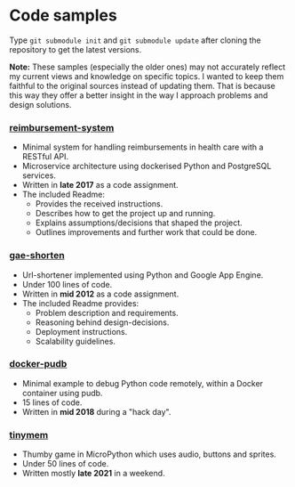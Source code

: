 # Code samples

Type `git submodule init` and `git submodule update` after cloning the repository to get the latest versions.

**Note:** These samples (especially the older ones) may not accurately reflect my current views and knowledge on specific topics. I wanted to keep them faithful to the original sources instead of updating them. That is because this way they offer a better insight in the way I approach problems and design solutions.

### [reimbursement-system](https://github.com/isaacbernat/cv/tree/master/samples/reimbursement-system)
- Minimal system for handling reimbursements in health care with a RESTful API.
- Microservice architecture using dockerised Python and PostgreSQL services.
- Written in **late 2017** as a code assignment.
- The included Readme:
    - Provides the received instructions.
    - Describes how to get the project up and running.
    - Explains assumptions/decisions that shaped the project.
    - Outlines improvements and further work that could be done.

### [gae-shorten](https://github.com/isaacbernat/gae-shorten)
- Url-shortener implemented using Python and Google App Engine.
- Under 100 lines of code.
- Written in **mid 2012** as a code assignment.
- The included Readme provides:
    - Problem description and requirements.
    - Reasoning behind design-decisions.
    - Deployment instructions.
    - Scalability guidelines.

### [docker-pudb](https://github.com/isaacbernat/docker-pudb)
- Minimal example to debug Python code remotely, within a Docker container using pudb.
- 15 lines of code.
- Written in **mid 2018** during a "hack day".

### [tinymem](https://github.com/isaacbernat/tinymem)
- Thumby game in MicroPython which uses audio, buttons and sprites.
- Under 50 lines of code.
- Written mostly **late 2021** in a weekend.
